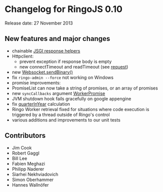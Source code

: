 # Changelog for RingoJS 0.10

Release date: 27 November 2013

## New features and major changes

 * chainable [JSGI response helpers](https://ringojs.org/api/v0.10/ringo/jsgi/response/)
 * Httpclient:
   * prevent exception if response body is empty
   * new connectTimeout and readTimeout (see [request](https://ringojs.org/api/v0.10/ringo/httpclient/#request))
 * new [Websocket.sendBinary()](https://ringojs.org/api/v0.10/ringo/httpserver/#WebSocket.prototype.sendBinary)
 * fix `ringo-admin --force` not working on Windows
 * promise improvements:
  * PromiseList can now take a string of promises, or an array of promises
  * new `syncCallbacks` argument [WorkerPromise](https://ringojs.org/api/master/ringo/worker/#WorkerPromise)
 * JVM shutdown hook fails gracefully on google appengine
 * fix [quarterInYear](https://ringojs.org/api/master/ringo/utils/dates/#quarterInYear) calculation
 * Ringo Worker retrieval fixed for situations where code execution is triggered by a thread outside of Ringo's control
 * various additions and improvements to our unit tests

## Contributors

  * Jim Cook
  * Robert Gaggl
  * Bill Lee
  * Fabien Meghazi
  * Philipp Naderer
  * Siarhei Nekhviadovich
  * Simon Oberhammer
  * Hannes Wallnöfer